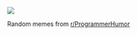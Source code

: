 ![](https://preview.redd.it/jwes2llslq0e1.gif?width=320&crop=smart&format=png8&s=5b2fbe277ef4ad3d45ca8ae0e8e085afb6af9150)

 Random memes from [r/ProgrammerHumor](https://www.reddit.com/r/ProgrammerHumor/)
